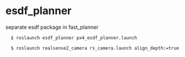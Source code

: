 # esdf_planner
separate esdf package in fast_planner

```shell
  $ roslaunch esdf_planner px4_esdf_planner.launch
```
```shell
  $ roslaunch realsense2_camera rs_camera.launch align_depth:=true
```
